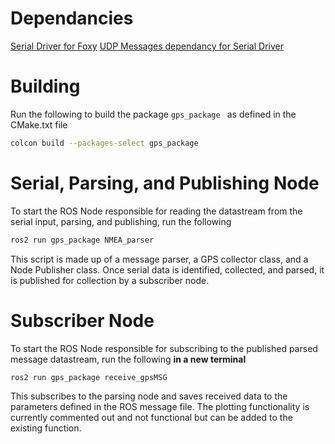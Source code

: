 # Dependancies
[Serial Driver for Foxy](https://github.com/ros-drivers/transport_drivers/tree/foxy/serial_driver)
[UDP Messages dependancy for Serial Driver](https://github.com/flynneva/udp_msgs/tree/main/)

# Building 
Run the following to build the package `gps_package ` as defined in the CMake.txt file
```bash
colcon build --packages-select gps_package
```

# Serial, Parsing, and Publishing Node
To start the ROS Node responsible for reading the datastream from the serial input, parsing, and publishing, run the following 
```bash
ros2 run gps_package NMEA_parser
```

This script is made up of a message parser, a GPS collector class, and a Node Publisher class. Once serial data is identified, collected, and parsed, it is published for collection by a subscriber node. 

# Subscriber Node 
To start the ROS Node responsible for subscribing to the published parsed message datastream, run the following **in a new terminal**
```bash
ros2 run gps_package receive_gpsMSG
```

This subscribes to the parsing node and saves received data to the parameters defined in the ROS message file. The plotting functionality is currently commented out and not functional but can be added to the existing function.
